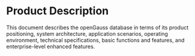 # Product Description 

This document describes the openGauss database in terms of its product positioning, system architecture, application scenarios, operating environment, technical specifications, basic functions and features, and enterprise-level enhanced features. 

